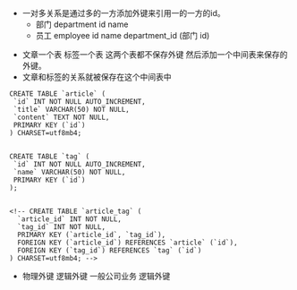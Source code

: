 - 一对多关系是通过多的一方添加外键来引用一的一方的id。
  - 部门 department id name
  - 员工 employee id name department_id (部门 id)

* 文章一个表 标签一个表 这两个表都不保存外键 然后添加一个中间表来保存的外键。
* 文章和标签的关系就被保存在这个中间表中

```
CREATE TABLE `article` (
 `id` INT NOT NULL AUTO_INCREMENT,
 `title` VARCHAR(50) NOT NULL,
 `content` TEXT NOT NULL,
 PRIMARY KEY (`id`)
) CHARSET=utf8mb4;


CREATE TABLE `tag` (
 `id` INT NOT NULL AUTO_INCREMENT,
 `name` VARCHAR(50) NOT NULL,
 PRIMARY KEY (`id`)
);


<!-- CREATE TABLE `article_tag` (
  `article_id` INT NOT NULL,
  `tag_id` INT NOT NULL,
  PRIMARY KEY (`article_id`, `tag_id`),
  FOREIGN KEY (`article_id`) REFERENCES `article` (`id`),
  FOREIGN KEY (`tag_id`) REFERENCES `tag` (`id`)
) CHARSET=utf8mb4; -->

```

- 物理外键 逻辑外键 一般公司业务 逻辑外键

